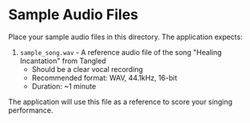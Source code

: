 # Sample Audio Files

Place your sample audio files in this directory. The application expects:

1. `sample_song.wav` - A reference audio file of the song "Healing Incantation" from Tangled
   - Should be a clear vocal recording
   - Recommended format: WAV, 44.1kHz, 16-bit
   - Duration: ~1 minute

The application will use this file as a reference to score your singing performance.
